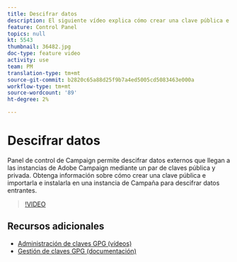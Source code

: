 ```yaml
---
title: Descifrar datos
description: El siguiente vídeo explica cómo crear una clave pública e importarla e instalarla en una instancia de Campaña para descifrar datos.
feature: Control Panel
topics: null
kt: 5543
thumbnail: 36482.jpg
doc-type: feature video
activity: use
team: PM
translation-type: tm+mt
source-git-commit: b2820c65a88d25f9b7a4ed5005cd5083463e000a
workflow-type: tm+mt
source-wordcount: '89'
ht-degree: 2%

---
```



# Descifrar datos

Panel de control de Campaign permite descifrar datos externos que llegan a las instancias de Adobe Campaign mediante un par de claves pública y privada.
Obtenga información sobre cómo crear una clave pública e importarla e instalarla en una instancia de Campaña para descifrar datos entrantes.

>[!VIDEO](https://video.tv.adobe.com/v/36482?quality=12)

## Recursos adicionales

* [Administración de claves GPG (vídeos)](./gpg-key-management-overview.md)
* [Gestión de claves GPG (documentación)](https://docs.adobe.com/content/help/en/control-panel/using/instances-settings/gpg-keys-management.html)
